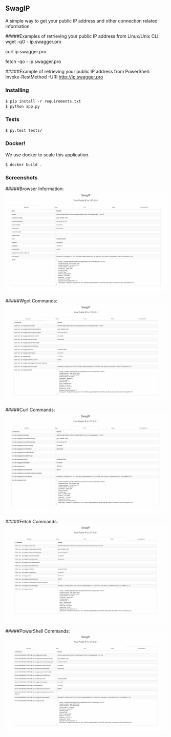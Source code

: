 ## SwagIP

A simple way to get your public IP address and other connection related information  

#####Examples of retrieving your public IP address from Linux/Unix CLI:
wget -qO - ip.swagger.pro

curl ip.swagger.pro

fetch -qo - ip.swagger.pro


#####Example of retrieving your public IP address from PowerShell:
Invoke-RestMethod -URI http://ip.swagger.pro

### Installing
```
$ pip install -r requirements.txt
$ python app.py
```
### Tests
```
$ py.test tests/
```

### Docker!
We use docker to scale this application.
```
$ docker build .
```

### Screenshots
#####Browser Information:
<img src='screenshots/1-browser.png' alt='Browser Information' />

#####Wget Commands:
<img src='screenshots/2-wget.png' alt='Wget Commands' />

#####Curl Commands:
<img src='screenshots/3-curl.png' alt='Curl Commands' />

#####Fetch Commands:
<img src='screenshots/4-fetch.png' alt='Fetch Commands' />

#####PowerShell Commands:
<img src='screenshots/5-powershell.png' alt='PowerShell Commands' />
